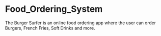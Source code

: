 # Food_Ordering_System
 The Burger Surfer is an online food ordering app where the user can order Burgers, French Fries, Soft Drinks and more.
